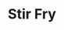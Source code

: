 ---
layout: recette
categories: [recettes]
hidden: true
lang: fr
sitemap: false
title: Stir Fry
type: sel
recettes:
  Végétarien:
    yield: 4
    yieldType: personnes
    ingredients: 
      - nom: tofu
        qte: 400
        unite: gr
        variable: true
      - nom: oignon
        qte: 1
      - nom: ail
        qte: 5
        unite: gousses
      - nom: légumes
      - nom: oeufs
        qte: 4
      - nom: sauce soja
        qte: 8
        unite: cuillères à soupe
      - nom: eau
        qte: 8
        unite: cuillères à soupe
      - nom: huile de sésame
        qte: 2
        unite: cuillères à soupe
      - nom: miel
        qte: 2
        unite: cuillères à soupe
      - nom: concentré de tomates
        qte: 2
        unite: cuillères à soupe
      - nom: fécule de maïs
        qte: 4
        unite: cuillères à café
    preconditions:
      - Émincer l'oignon et l'ail
    etapes:
      - label: Préparation du tofu
        details: 
          - Presser le tofu avec du papier absorbant pour en extraire le jus
          - Couper le tofu en cubes de 3 cm
          - Placer au four pour 20 minutes à 180°C
      - label: Préparation de la sauce
        details:
          - Dissoudre la fécule de maïs dans l'eau
          - Mélanger la sauce soja, l'huile de sésame, le miel, le concentré de tomates et le mélange fécule de maïs - eau
      - label: Préparation
        details:
          - Dans un wok, faire revenir l'oignon et les légumes. Faire cuire quelques minutes
          - Ajouter l'ail. Réserver
          - Faire les oeufs brouillés. Réserver
          - Faire chauffer la sauce et ajouter le tofu
          - Tout remettre dans le wok, mélanger et servir
notes:
  - "Légumes : carottes, haricots verts, poivrons, brocolis, ..."
  - Accompagner avec des nouilles ou du riz
---